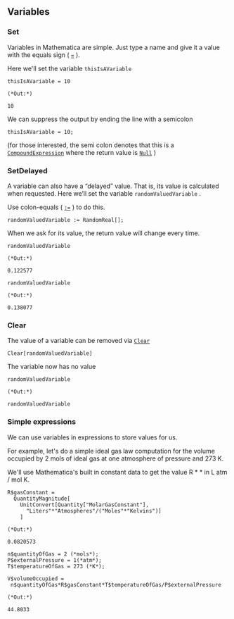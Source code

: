 <a id="variables" style="width:0;height:0;margin:0;padding:0;">&zwnj;</a>

## Variables

### Set

Variables in Mathematica are simple. Just type a name and give it a value with the equals sign ( [```=```](https://reference.wolfram.com/language/ref/Set.html) ).

Here we'll set the variable  ```thisIsAVariable```

	thisIsAVariable = 10

	(*Out:*)
	
	10

We can suppress the output by ending the line with a semicolon 

	thisIsAVariable = 10;

(for those interested, the semi colon denotes that this is a  [```CompoundExpression```](https://reference.wolfram.com/language/ref/CompoundExpression.html)  where the return value is  [```Null```](https://reference.wolfram.com/language/ref/Null.html) )

### SetDelayed

A variable can also have a “delayed” value. That is, its value is calculated when requested. Here we’ll set the variable  ```randomValuedVariable``` .

Use colon-equals ( [```:=```](https://reference.wolfram.com/language/ref/SetDelayed.html) ) to do this.

	randomValuedVariable := RandomReal[];

When we ask for its value, the return value will change every time.

	randomValuedVariable

	(*Out:*)
	
	0.122577

	randomValuedVariable

	(*Out:*)
	
	0.138077

### Clear

The value of a variable can be removed via  [```Clear```](https://reference.wolfram.com/language/ref/Clear.html)

	Clear[randomValuedVariable]

The variable now has no value

	randomValuedVariable

	(*Out:*)
	
	randomValuedVariable

### Simple expressions

We can use variables in expressions to store values for us.

For example, let's do a simple ideal gas law computation for the volume occupied by 2 mols of ideal gas at one atmosphere of pressure and 273 K.

We'll use Mathematica's built in constant data to get the value R * * in L atm / mol K.

	R$gasConstant =
	  QuantityMagnitude[
	    UnitConvert[Quantity["MolarGasConstant"],
	      "Liters"*"Atmospheres"/("Moles"*"Kelvins")]
	    ]

	(*Out:*)
	
	0.0820573

	n$quantityOfGas = 2 (*mols*);
	P$externalPressure = 1(*atm*);
	T$temperatureOfGas = 273 (*K*);

	V$volumeOccupied = 
	 n$quantityOfGas*R$gasConstant*T$temperatureOfGas/P$externalPressure

	(*Out:*)
	
	44.8033